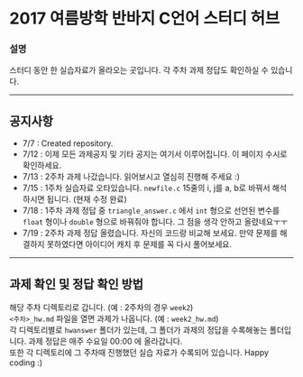 # 2017 여름방학 반바지 C언어 스터디 허브
### 설명  
스터디 동안 한 실습자료가 올라오는 곳입니다. 각 주차 과제 정답도 확인하실 수 있습니다.  

---

## 공지사항
- 7/7 : Created repository.
- 7/12 : 이제 모든 과제공지 및 기타 공지는 여기서 이루어집니다. 이 페이지 수시로 확인하세요.
- 7/13 : 2주차 과제 나갔습니다. 읽어보시고 열심히 진행해 주세요 :)
- 7/15 : 1주차 실습자료 오타있습니다. `newfile.c` 15줄의 i, j를 a, b로 바꿔서 해석하시면 됩니다. (현재 수정 완료)
- 7/18 : 1주차 과제 정답 중 `triangle_answer.c` 에서 `int` 형으로 선언된 변수를 `float` 형이나 `double` 형으로 바꿔줘야 합니다. 그 점을 생각 안하고 올렸네요ㅜㅜ
- 7/19 : 2주차 과제 정답 올렸습니다. 자신의 코드랑 비교해 보세요. 만약 문제를 해결하지 못하였다면 아이디어 캐치 후 문제를 꼭 다시 풀어보세요.

---

## 과제 확인 및 정답 확인 방법
해당 주차 디렉토리로 갑니다. (예 : 2주차의 경우 `week2`)  
`<주차>_hw.md` 파일을 열면 과제가 나옵니다. (예 : `week2_hw.md`)  
각 디렉토리별로 `hwanswer` 폴더가 있는데, 그 폴더가 과제의 정답을 수록해놓는 폴더입니다. 과제 정답은 매주 수요일 00:00 에 올라갑니다.  
또한 각 디렉토리에 그 주차때 진행했던 실습 자료가 수록되어 있습니다. Happy coding :)
